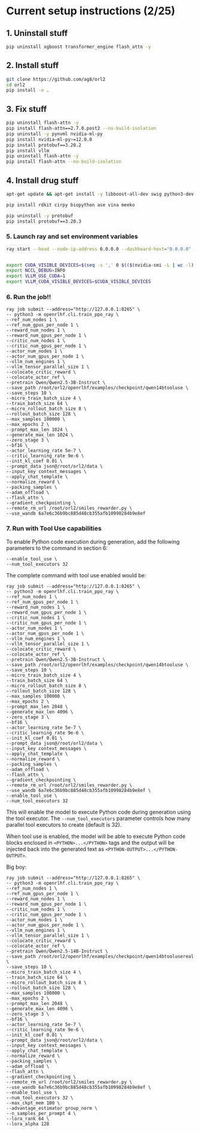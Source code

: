 # Current setup instructions (2/25)

## 1. Uninstall stuff

```bash
pip uninstall xgboost transformer_engine flash_attn -y
```

## 2. Install stuff

```bash
git clone https://github.com/ag8/orl2
cd orl2
pip install -e .
```

## 3. Fix stuff

```bash
pip uninstall flash-attn -y
pip install flash-attn==2.7.0.post2 --no-build-isolation
pip uninstall -y pynvml nvidia-ml-py
pip install nvidia-ml-py>=12.0.0
pip install protobuf==3.20.2
pip install vllm
pip uninstall flash-attn -y
pip install flash-attn --no-build-isolation
```

## 4. Install drug stuff

```bash
apt-get update && apt-get install -y libboost-all-dev swig python3-dev build-essential libopenbabel-dev python3-openbabel

pip install rdkit cirpy biopython ase vina meeko

pip uninstall -y protobuf
pip install protobuf==3.20.3
```

### 5. Launch ray and set environment variables

```bash
ray start --head --node-ip-address 0.0.0.0 --dashboard-host="0.0.0.0" --num-gpus $(nvidia-smi -L | wc -l)


export CUDA_VISIBLE_DEVICES=$(seq -s ',' 0 $(($(nvidia-smi -L | wc -l) - 1)))
export NCCL_DEBUG=INFO
export VLLM_USE_CUDA=1
export VLLM_CUDA_VISIBLE_DEVICES=$CUDA_VISIBLE_DEVICES
```

### 6. Run the job!!

```
ray job submit --address="http://127.0.0.1:8265" \
-- python3 -m openrlhf.cli.train_ppo_ray \
--ref_num_nodes 1 \
--ref_num_gpus_per_node 1 \
--reward_num_nodes 1 \
--reward_num_gpus_per_node 1 \
--critic_num_nodes 1 \
--critic_num_gpus_per_node 1 \
--actor_num_nodes 1 \
--actor_num_gpus_per_node 1 \
--vllm_num_engines 1 \
--vllm_tensor_parallel_size 1 \
--colocate_critic_reward \
--colocate_actor_ref \
--pretrain Qwen/Qwen2.5-3B-Instruct \
--save_path /root/orl2/openrlhf/examples/checkpoint/qwen14btooluse \
--save_steps 10 \
--micro_train_batch_size 4 \
--train_batch_size 64 \
--micro_rollout_batch_size 8 \
--rollout_batch_size 128 \
--max_samples 100000 \
--max_epochs 2 \
--prompt_max_len 1024 \
--generate_max_len 1024 \
--zero_stage 3 \
--bf16 \
--actor_learning_rate 5e-7 \
--critic_learning_rate 9e-6 \
--init_kl_coef 0.01 \
--prompt_data json@/root/orl2/data \
--input_key context_messages \
--apply_chat_template \
--normalize_reward \
--packing_samples \
--adam_offload \
--flash_attn \
--gradient_checkpointing \
--remote_rm_url /root/orl2/smiles_rewarder.py \
--use_wandb 6a7e6c36b9bc885d48cb355afb10998284b9e8ef
```

### 7. Run with Tool Use capabilities

To enable Python code execution during generation, add the following parameters to the command in section 6:

```
--enable_tool_use \
--num_tool_executors 32
```

The complete command with tool use enabled would be:

```
ray job submit --address="http://127.0.0.1:8265" \
-- python3 -m openrlhf.cli.train_ppo_ray \
--ref_num_nodes 1 \
--ref_num_gpus_per_node 1 \
--reward_num_nodes 1 \
--reward_num_gpus_per_node 1 \
--critic_num_nodes 1 \
--critic_num_gpus_per_node 1 \
--actor_num_nodes 1 \
--actor_num_gpus_per_node 1 \
--vllm_num_engines 1 \
--vllm_tensor_parallel_size 1 \
--colocate_critic_reward \
--colocate_actor_ref \
--pretrain Qwen/Qwen2.5-3B-Instruct \
--save_path /root/orl2/openrlhf/examples/checkpoint/qwen14btooluse \
--save_steps 10 \
--micro_train_batch_size 4 \
--train_batch_size 64 \
--micro_rollout_batch_size 8 \
--rollout_batch_size 128 \
--max_samples 100000 \
--max_epochs 2 \
--prompt_max_len 2048 \
--generate_max_len 4096 \
--zero_stage 3 \
--bf16 \
--actor_learning_rate 5e-7 \
--critic_learning_rate 9e-6 \
--init_kl_coef 0.01 \
--prompt_data json@/root/orl2/data \
--input_key context_messages \
--apply_chat_template \
--normalize_reward \
--packing_samples \
--adam_offload \
--flash_attn \
--gradient_checkpointing \
--remote_rm_url /root/orl2/smiles_rewarder.py \
--use_wandb 6a7e6c36b9bc885d48cb355afb10998284b9e8ef \
--enable_tool_use \
--num_tool_executors 32
```

This will enable the model to execute Python code during generation using the tool executor. The `--num_tool_executors` parameter controls how many parallel tool executors to create (default is 32).

When tool use is enabled, the model will be able to execute Python code blocks enclosed in `<PYTHON>...</PYTHON>` tags and the output will be injected back into the generated text as `<PYTHON-OUTPUT>...</PYTHON-OUTPUT>`.


Big boy:

```
ray job submit --address="http://127.0.0.1:8265" \
-- python3 -m openrlhf.cli.train_ppo_ray \
--ref_num_nodes 1 \
--ref_num_gpus_per_node 1 \
--reward_num_nodes 1 \
--reward_num_gpus_per_node 1 \
--critic_num_nodes 1 \
--critic_num_gpus_per_node 1 \
--actor_num_nodes 1 \
--actor_num_gpus_per_node 1 \
--vllm_num_engines 1 \
--vllm_tensor_parallel_size 1 \
--colocate_critic_reward \
--colocate_actor_ref \
--pretrain Qwen/Qwen2.5-14B-Instruct \
--save_path /root/orl2/openrlhf/examples/checkpoint/qwen14btoolusereal \
--save_steps 10 \
--micro_train_batch_size 4 \
--train_batch_size 64 \
--micro_rollout_batch_size 8 \
--rollout_batch_size 128 \
--max_samples 100000 \
--max_epochs 2 \
--prompt_max_len 2048 \
--generate_max_len 4096 \
--zero_stage 3 \
--bf16 \
--actor_learning_rate 5e-7 \
--critic_learning_rate 9e-6 \
--init_kl_coef 0.01 \
--prompt_data json@/root/orl2/data \
--input_key context_messages \
--apply_chat_template \
--normalize_reward \
--packing_samples \
--adam_offload \
--flash_attn \
--gradient_checkpointing \
--remote_rm_url /root/orl2/smiles_rewarder.py \
--use_wandb 6a7e6c36b9bc885d48cb355afb10998284b9e8ef \
--enable_tool_use \
--num_tool_executors 32 \
--max_ckpt_mem 100 \
--advantage_estimator group_norm \
--n_samples_per_prompt 4 \
--lora_rank 64 \
--lora_alpha 128
```